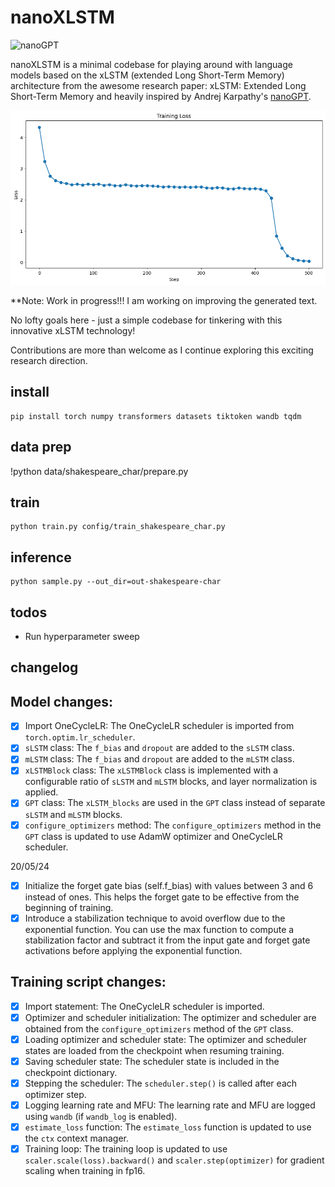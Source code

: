 # nanoXLSTM

![nanoGPT](assets/nanogpt.jpg)

nanoXLSTM is a minimal codebase for playing around with language models based on the xLSTM (extended Long Short-Term Memory) architecture from the awesome research paper: xLSTM: Extended Long Short-Term Memory and heavily inspired by Andrej Karpathy's [nanoGPT](https://github.com/karpathy/nanoGPT).

![repro124m](assets/xlstm_loss.png)

\*\*Note: Work in progress!!!
I am working on improving the generated text.

No lofty goals here - just a simple codebase for tinkering with this innovative xLSTM technology!

Contributions are more than welcome as I continue exploring this exciting research direction.

## install

```
pip install torch numpy transformers datasets tiktoken wandb tqdm
```

## data prep

!python data/shakespeare_char/prepare.py

## train

```
python train.py config/train_shakespeare_char.py
```

## inference

```
python sample.py --out_dir=out-shakespeare-char
```

## todos

- Run hyperparameter sweep

## changelog

## Model changes:

- [x] Import OneCycleLR: The OneCycleLR scheduler is imported from `torch.optim.lr_scheduler`.
- [x] `sLSTM` class: The `f_bias` and `dropout` are added to the `sLSTM` class.
- [x] `mLSTM` class: The `f_bias` and `dropout` are added to the `mLSTM` class.
- [x] `xLSTMBlock` class: The `xLSTMBlock` class is implemented with a configurable ratio of `sLSTM` and `mLSTM` blocks, and layer normalization is applied.
- [x] `GPT` class: The `xLSTM_blocks` are used in the `GPT` class instead of separate `sLSTM` and `mLSTM` blocks.
- [x] `configure_optimizers` method: The `configure_optimizers` method in the `GPT` class is updated to use AdamW optimizer and OneCycleLR scheduler.

20/05/24

- [x] Initialize the forget gate bias (self.f_bias) with values between 3 and 6 instead of ones. This helps the forget gate to be effective from the beginning of training.
- [x] Introduce a stabilization technique to avoid overflow due to the exponential function. You can use the max function to compute a stabilization factor and subtract it from the input gate and forget gate activations before applying the exponential function.

## Training script changes:

- [x] Import statement: The OneCycleLR scheduler is imported.
- [x] Optimizer and scheduler initialization: The optimizer and scheduler are obtained from the `configure_optimizers` method of the `GPT` class.
- [x] Loading optimizer and scheduler state: The optimizer and scheduler states are loaded from the checkpoint when resuming training.
- [x] Saving scheduler state: The scheduler state is included in the checkpoint dictionary.
- [x] Stepping the scheduler: The `scheduler.step()` is called after each optimizer step.
- [x] Logging learning rate and MFU: The learning rate and MFU are logged using `wandb` (if `wandb_log` is enabled).
- [x] `estimate_loss` function: The `estimate_loss` function is updated to use the `ctx` context manager.
- [x] Training loop: The training loop is updated to use `scaler.scale(loss).backward()` and `scaler.step(optimizer)` for gradient scaling when training in fp16.
